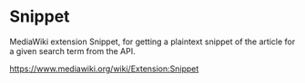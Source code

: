 Snippet
===============

MediaWiki extension Snippet, for getting a plaintext snippet of the article for a given search term from the API.

https://www.mediawiki.org/wiki/Extension:Snippet

